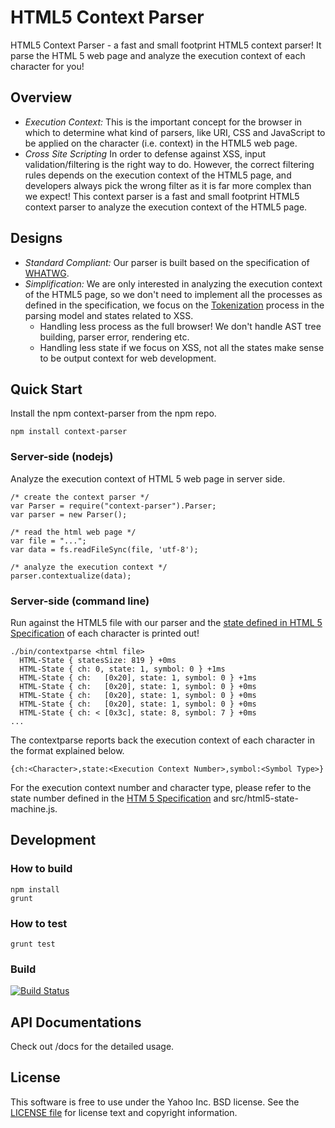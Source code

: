HTML5 Context Parser 
====================

HTML5 Context Parser - a fast and small footprint HTML5 context parser! It parse the HTML 5 web page and analyze the execution context of each character for you!

## Overview

- *Execution Context:* This is the important concept for the browser in which to determine what kind of parsers, like URI, CSS and JavaScript to be applied on the character (i.e. context) in the HTML5 web page.
- *Cross Site Scripting* In order to defense against XSS, input validation/filtering is the right way to do. However, the correct filtering rules depends on the execution context of the HTML5 page, and developers always pick the wrong filter as it is far more complex than we expect! This context parser is a fast and small footprint HTML5 context parser to analyze the execution context of the HTML5 page.

## Designs

- *Standard Compliant:* Our parser is built based on the specification of <a href="https://html.spec.whatwg.org/multipage/">WHATWG</a>.
- *Simplification:* We are only interested in analyzing the execution context of the HTML5 page, so we don't need to implement all the processes as defined in the specification, we focus on the <a href="https://html.spec.whatwg.org/multipage/syntax.html#tokenization">Tokenization</a> process in the parsing model and states related to XSS.
  - Handling less process as the full browser! We don't handle AST tree building, parser error, rendering etc.
  - Handling less state if we focus on XSS, not all the states make sense to be output context for web development.

## Quick Start

Install the npm context-parser from the npm repo.
```
npm install context-parser
```

### Server-side (nodejs)

Analyze the execution context of HTML 5 web page in server side.
```
/* create the context parser */
var Parser = require("context-parser").Parser;
var parser = new Parser();

/* read the html web page */
var file = "...";
var data = fs.readFileSync(file, 'utf-8');

/* analyze the execution context */
parser.contextualize(data);

```

### Server-side (command line)

Run against the HTML5 file with our parser and the <a href="https://html.spec.whatwg.org/multipage/syntax.html#tokenization">state defined in HTML 5 Specification</a> of each character is printed out!
```
./bin/contextparse <html file>
  HTML-State { statesSize: 819 } +0ms
  HTML-State { ch: 0, state: 1, symbol: 0 } +1ms
  HTML-State { ch:   [0x20], state: 1, symbol: 0 } +1ms
  HTML-State { ch:   [0x20], state: 1, symbol: 0 } +0ms
  HTML-State { ch:   [0x20], state: 1, symbol: 0 } +0ms
  HTML-State { ch:   [0x20], state: 1, symbol: 0 } +0ms
  HTML-State { ch: < [0x3c], state: 8, symbol: 7 } +0ms
...
```

The contextparse reports back the execution context of each character in the format explained below.
```
{ch:<Character>,state:<Execution Context Number>,symbol:<Symbol Type>}
```

For the execution context number and character type, please refer to the state number defined in the <a href="https://html.spec.whatwg.org/multipage/syntax.html#tokenization">HTM 5 Specification</a> and src/html5-state-machine.js.

## Development

### How to build
```
npm install
grunt
```

### How to test
```
grunt test
```

### Build
[![Build Status](https://travis-ci.org/yahoo/context-parser.svg?branch=master)](https://travis-ci.org/yahoo/context-parser)

## API Documentations

Check out /docs for the detailed usage.

## License

This software is free to use under the Yahoo Inc. BSD license.
See the [LICENSE file][] for license text and copyright information.

[LICENSE file]: ./LICENSE
